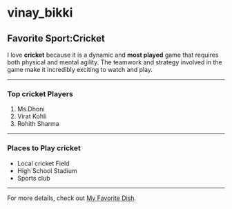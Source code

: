 # vinay_bikki
## Favorite Sport:Cricket

I love **cricket** because it is a dynamic and **most played** game that requires both physical and mental agility. The teamwork and strategy involved in the game make it incredibly exciting to watch and play.

---

### Top cricket Players

1. Ms.Dhoni
2. Virat Kohli
3. Rohith Sharma

---

### Places to Play cricket
- Local cricket Field
- High School Stadium
- Sports club

---

For more details, check out [My Favorite Dish](./MyDish.md).
